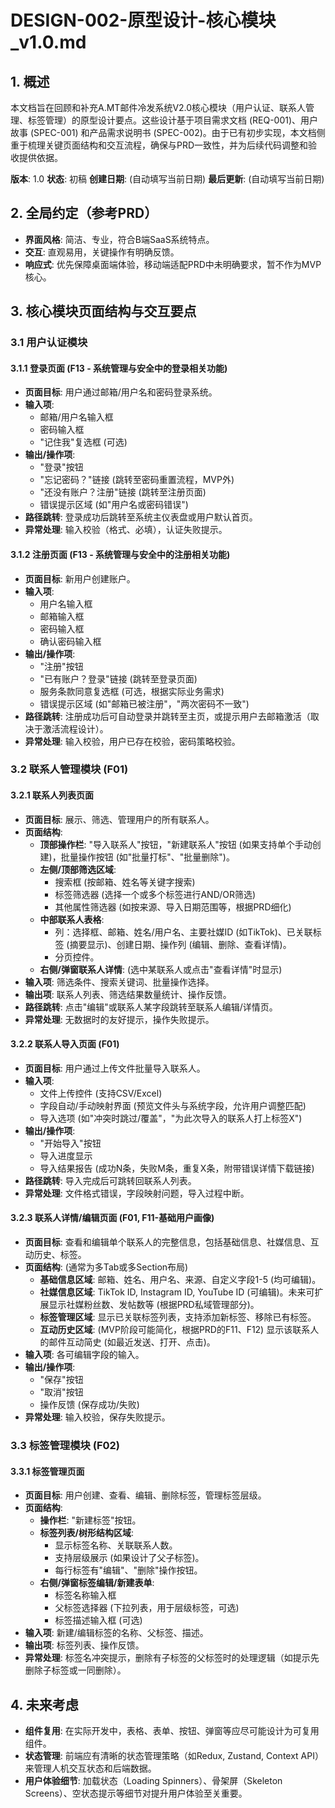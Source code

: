# DESIGN-002-原型设计-核心模块_v1.0.md

## 1. 概述

本文档旨在回顾和补充A.MT邮件冷发系统V2.0核心模块（用户认证、联系人管理、标签管理）的原型设计要点。这些设计基于项目需求文档 (REQ-001)、用户故事 (SPEC-001) 和产品需求说明书 (SPEC-002)。由于已有初步实现，本文档侧重于梳理关键页面结构和交互流程，确保与PRD一致性，并为后续代码调整和验收提供依据。

**版本**: 1.0
**状态**: 初稿
**创建日期**: (自动填写当前日期)
**最后更新**: (自动填写当前日期)

## 2. 全局约定（参考PRD）

- **界面风格**: 简洁、专业，符合B端SaaS系统特点。
- **交互**: 直观易用，关键操作有明确反馈。
- **响应式**: 优先保障桌面端体验，移动端适配PRD中未明确要求，暂不作为MVP核心。

## 3. 核心模块页面结构与交互要点

### 3.1 用户认证模块

#### 3.1.1 登录页面 (F13 - 系统管理与安全中的登录相关功能)

- **页面目标**: 用户通过邮箱/用户名和密码登录系统。
- **输入项**:
    - 邮箱/用户名输入框
    - 密码输入框
    - "记住我"复选框 (可选)
- **输出/操作项**:
    - "登录"按钮
    - "忘记密码？"链接 (跳转至密码重置流程，MVP外)
    - "还没有账户？注册"链接 (跳转至注册页面)
    - 错误提示区域 (如"用户名或密码错误")
- **路径跳转**: 登录成功后跳转至系统主仪表盘或用户默认首页。
- **异常处理**: 输入校验（格式、必填），认证失败提示。

#### 3.1.2 注册页面 (F13 - 系统管理与安全中的注册相关功能)

- **页面目标**: 新用户创建账户。
- **输入项**:
    - 用户名输入框
    - 邮箱输入框
    - 密码输入框
    - 确认密码输入框
- **输出/操作项**:
    - "注册"按钮
    - "已有账户？登录"链接 (跳转至登录页面)
    - 服务条款同意复选框 (可选，根据实际业务需求)
    - 错误提示区域 (如"邮箱已被注册"，"两次密码不一致")
- **路径跳转**: 注册成功后可自动登录并跳转至主页，或提示用户去邮箱激活（取决于激活流程设计）。
- **异常处理**: 输入校验，用户已存在校验，密码策略校验。

### 3.2 联系人管理模块 (F01)

#### 3.2.1 联系人列表页面

- **页面目标**: 展示、筛选、管理用户的所有联系人。
- **页面结构**:
    - **顶部操作栏**: "导入联系人"按钮，"新建联系人"按钮 (如果支持单个手动创建)，批量操作按钮 (如"批量打标"、"批量删除")。
    - **左侧/顶部筛选区域**: 
        - 搜索框 (按邮箱、姓名等关键字搜索)
        - 标签筛选器 (选择一个或多个标签进行AND/OR筛选)
        - 其他属性筛选器 (如按来源、导入日期范围等，根据PRD细化)
    - **中部联系人表格**: 
        - 列：选择框、邮箱、姓名/用户名、主要社媒ID (如TikTok)、已关联标签 (摘要显示)、创建日期、操作列 (编辑、删除、查看详情)。
        - 分页控件。
    - **右侧/弹窗联系人详情**: (选中某联系人或点击"查看详情"时显示)
- **输入项**: 筛选条件、搜索关键词、批量操作选择。
- **输出项**: 联系人列表、筛选结果数量统计、操作反馈。
- **路径跳转**: 点击"编辑"或联系人某字段跳转至联系人编辑/详情页。
- **异常处理**: 无数据时的友好提示，操作失败提示。

#### 3.2.2 联系人导入页面 (F01)

- **页面目标**: 用户通过上传文件批量导入联系人。
- **输入项**:
    - 文件上传控件 (支持CSV/Excel)
    - 字段自动/手动映射界面 (预览文件头与系统字段，允许用户调整匹配)
    - 导入选项 (如"冲突时跳过/覆盖"，"为此次导入的联系人打上标签X")
- **输出/操作项**:
    - "开始导入"按钮
    - 导入进度显示
    - 导入结果报告 (成功N条，失败M条，重复X条，附带错误详情下载链接)
- **路径跳转**: 导入完成后可跳转回联系人列表。
- **异常处理**: 文件格式错误，字段映射问题，导入过程中断。

#### 3.2.3 联系人详情/编辑页面 (F01, F11-基础用户画像)

- **页面目标**: 查看和编辑单个联系人的完整信息，包括基础信息、社媒信息、互动历史、标签。
- **页面结构**: (通常为多Tab或多Section布局)
    - **基础信息区域**: 邮箱、姓名、用户名、来源、自定义字段1-5 (均可编辑)。
    - **社媒信息区域**: TikTok ID, Instagram ID, YouTube ID (可编辑)。未来可扩展显示社媒粉丝数、发帖数等 (根据PRD私域管理部分)。
    - **标签管理区域**: 显示已关联标签列表，支持添加新标签、移除已有标签。
    - **互动历史区域**: (MVP阶段可能简化，根据PRD的F11、F12) 显示该联系人的邮件互动简史 (如最近发送、打开、点击)。
- **输入项**: 各可编辑字段的输入。
- **输出/操作项**:
    - "保存"按钮
    - "取消"按钮
    - 操作反馈 (保存成功/失败)
- **异常处理**: 输入校验，保存失败提示。

### 3.3 标签管理模块 (F02)

#### 3.3.1 标签管理页面

- **页面目标**: 用户创建、查看、编辑、删除标签，管理标签层级。
- **页面结构**:
    - **操作栏**: "新建标签"按钮。
    - **标签列表/树形结构区域**: 
        - 显示标签名称、关联联系人数。
        - 支持层级展示 (如果设计了父子标签)。
        - 每行标签有"编辑"、"删除"操作按钮。
    - **右侧/弹窗标签编辑/新建表单**:
        - 标签名称输入框
        - 父标签选择器 (下拉列表，用于层级标签，可选)
        - 标签描述输入框 (可选)
- **输入项**: 新建/编辑标签的名称、父标签、描述。
- **输出项**: 标签列表、操作反馈。
- **异常处理**: 标签名冲突提示，删除有子标签的父标签时的处理逻辑（如提示先删除子标签或一同删除）。

## 4. 未来考虑

- **组件复用**: 在实际开发中，表格、表单、按钮、弹窗等应尽可能设计为可复用组件。
- **状态管理**: 前端应有清晰的状态管理策略（如Redux, Zustand, Context API）来管理人机交互状态和后端数据。
- **用户体验细节**: 加载状态（Loading Spinners）、骨架屏（Skeleton Screens）、空状态提示等细节对提升用户体验至关重要。 